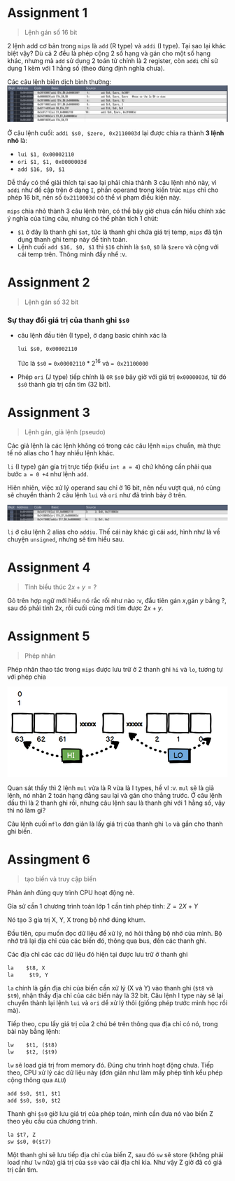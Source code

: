 # Assignment 1

> Lệnh gán số 16 bit

2 lệnh add cơ bản trong `mips` là `add` (R type) và `addi` (I type). Tại sao lại khác biệt vậy? Dù cả 2 đều là phép cộng 2 số hạng và gán cho một số hạng khác, nhưng mà `add` sử dụng 2 toán tử chính là 2 register, còn `addi` chỉ sử dụng 1 kèm với 1 hằng số (theo đúng định nghĩa chưa).

Các câu lệnh biên dịch bình thường:
![!](./pic/2022.04.16-10.26.14.screenshot.png)

Ở câu lệnh cuối: `addi $s0, $zero, 0x2110003d` lại được chia ra thành **3 lệnh nhỏ** là:

+ `lui $1, 0x00002110` 
+ `ori $1, $1, 0x0000003d`
+ `add $16, $0, $1` 

Dễ thấy có thể giải thích tại sao lại phải chia thành 3 câu lệnh nhỏ này, vì `addi` như đề cập trên ở dạng `I`, phần operand trong kiến trúc `mips` chỉ cho phép 16 bit, nên số `0x2110003d` có thể vi phạm điều kiện này.

`mips` chia nhỏ thành 3 câu lệnh trên, có thể bây giờ chưa cần hiểu chính xác ý nghĩa của từng câu, nhưng có thể phân tích 1 chút:

+ `$1` ở đây là thanh ghi `$at`, tức là thanh ghi chứa giá trị temp, `mips` đã tận dụng thanh ghi temp này để tính toán.
+ Lệnh cuối `add $16, $0, $1` thì `$16` chính là `$s0`, `$0` là `$zero` và cộng với cái temp trên. Thông minh đấy nhể :v.

# Assignment 2

> Lệnh gán số 32 bit

### Sự thay đổi giá trị của thanh ghi `$s0`

+ câu lệnh đầu tiên (I type), ở dạng basic chính xác là 
  
  ```
  lui $s0, 0x00002110 
  ```
  
    Tức là `$s0` = `0x00002110` * $2^{16}$ và `= 0x21100000`

+ Phép `ori` (J type) tiếp chính là `OR` `$s0` bây giờ với giá trị `0x0000003d`, từ đó `$s0` thành gía trị cần tìm (32 bit). 

# Assignment 3

> Lệnh gán, giả lệnh (pseudo)

Các giả lệnh là các lệnh không có trong các câu lệnh `mips` chuẩn, mà thực tế nó alias cho 1 hay nhiều lệnh khác. 

`li` (I type) gán gía trị trực tiếp (kiểu `int a = 4`) chứ không cần phải qua bước `a = 0 +4` như lệnh `add`. 

Hiên nhiên, việc xử lý operand sau chỉ ở 16 bit, nên nếu vượt quá, nó cũng sẽ chuyển thành 2 câu lệnh `lui` và `ori` như đã trình bày ở trên. 

![!](./pic/2022.04.16-10.57.34.screenshot.png)

`li` ở câu lệnh 2 alias cho `addiu`. Thế cái này khác gì cái `add`, hình như là về chuyện `unsigned`, nhưng sẽ tìm hiểu sau.

# Assignment 4

> Tính biểu thúc $2x + y = ?$

Gõ trên hợp ngữ mới hiểu nó rắc rối như nào :v, đầu tiên gán $x$,gán $y$ bằng ?, sau đó phải tính $2x$, rồi cuối cùng mới tìm được $2x+y$. 

# Assignment 5

> Phép nhân

Phép nhân thao tác trong `mips` được lưu trữ ở 2 thanh ghi `hi` và `lo`, tương tự với phép chia

![!](./pic/2022.04.16-15.00.03.screenshot.png)

Quan sát thấy thì 2 lệnh `mul` vừa là R vừa là I types, hề vl :v.  `mul` sẽ là giả lệnh, nó nhân 2 toán hạng đằng sau lại và gán cho thằng trước. Ở câu lệnh đầu thì là 2 thanh ghi rồi, nhưng câu lệnh sau là thanh ghi với 1 hằng số, vậy thì nó làm gì?

Câu lệnh cuối `mflo` đơn giản là lấy giá trị của thanh ghi `lo` và gắn cho thanh ghi biến. 

# Assingment 6

> tạo biến và truy cập biến

Phản ánh đúng quy trình CPU hoạt động nè. 

Gỉa sử cần 1 chương trình toán lớp 1 cần tính phép tính: $Z = 2X + Y$

Nó tạo 3 gía trị X, Y, X trong bộ nhớ đúng khum.

Đầu tiên, cpu muốn đọc dữ liệu để xử lý, nó hỏi thằng bộ nhớ của mình. Bộ nhớ trả lại địa chỉ của các biến đó, thông qua bus, đến các thanh ghi.

Các địa chỉ các các dữ liệu đó hiện tại được lưu trữ ở thanh ghi

```
la    $t8, X
la     $t9, Y
```

`la` chính là gắn địa chỉ của biến cần xử lý (X và Y) vào thanh ghi (`$t8` và `$t9`), nhận thấy địa chỉ của các biến này là 32 bit. Câu lệnh I type này sẽ lại chuyển thành lại lệnh `lui` và `ori` dể xử lý thôi (giống phép trước mình học rồi mà). 

Tiếp theo, cpu lấy giá trị của 2 chú bé trên thông qua địa chỉ có nó, trong bài này bằng lệnh:

```
lw    $t1, ($t8)
lw    $t2, ($t9)
```

`lw` sẽ load giá trị from memory đó. Đúng chu trình hoạt động chưa. Tiếp theo, CPU xử lý các dữ liệu này (đơn giản như làm mấy phép tính kểu phép cộng thông qua `ALU`) 

```
add $s0, $t1, $t1
add $s0, $s0, $t2
```

Thanh ghi `$s0` giờ lưu giá trị của phép toán, mình cần đưa nó vào biến Z theo yêu cầu của chương trình. 

```
la $t7, Z
sw $s0, 0($t7)
```

Một thanh ghi sẽ lưu tiếp địa chỉ của biến Z, sau đó `sw` sẽ store (không phải load như `lw` nữa) giá trị của `$s0` vào cái địa chỉ kia. Như vậy Z giờ đã có giá trị cần tìm. 